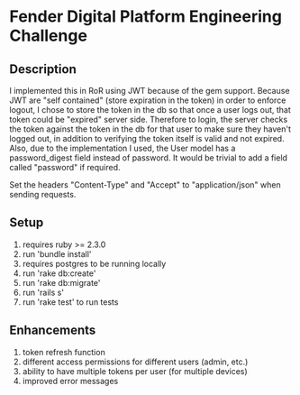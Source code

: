 # Fender Digital Platform Engineering Challenge

## Description

I implemented this in RoR using JWT because of the gem support.  Because JWT are "self contained" (store expiration in the token) in order to enforce logout, I chose to store the token in the db so that once a user logs out, that token could be "expired" server side.  Therefore to login, the server checks the token against the token in the db for that user to make sure they haven't logged out, in addition to verifying the token itself is valid and not expired.  Also, due to the implementation I used, the User model has a password_digest field instead of password.  It would be trivial to add a field called "password" if required.

Set the headers "Content-Type" and "Accept" to "application/json" when sending requests.

## Setup

1. requires ruby >= 2.3.0
2. run 'bundle install'
3. requires postgres to be running locally
4. run 'rake db:create'
5. run 'rake db:migrate'
6. run 'rails s'
7. run 'rake test' to run tests

## Enhancements

1. token refresh function
2. different access permissions for different users (admin, etc.)
3. ability to have multiple tokens per user (for multiple devices)
4. improved error messages